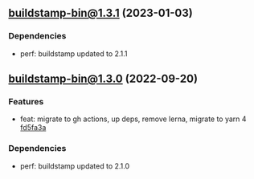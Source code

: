 ## [buildstamp-bin@1.3.1](https://github.com/qiwi/buildstamp/compare/2022.9.20-buildstamp-bin.1.3.0-f0...2023.1.3-buildstamp-bin.1.3.1-f0) (2023-01-03)

### Dependencies
* perf: buildstamp updated to 2.1.1

## [buildstamp-bin@1.3.0](https://github.com/qiwi/buildstamp/compare/buildstamp-bin@1.2.1...2022.9.20-buildstamp-bin.1.3.0-f0) (2022-09-20)

### Features
* feat: migrate to gh actions, up deps, remove lerna, migrate to yarn 4 [fd5fa3a](https://github.com/qiwi/buildstamp/commit/fd5fa3afa6b2634b7ccbf47022fe9156145168c6)

### Dependencies
* perf: buildstamp updated to 2.1.0
